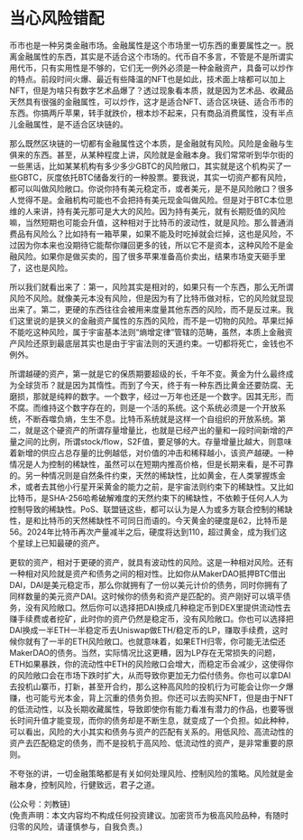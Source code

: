 # 当心风险错配

币市也是一种另类金融市场。金融属性是这个市场里一切东西的重要属性之一。脱离金融属性的东西，其实是不适合这个市场的。代币自不多言，不管是不是所谓实用代币，只有实用性是不够的，它们无一例外必须是一种金融资产，具备可以炒作的特点。前段时间火爆、最近有些降温的NFT也是如此，技术面上啥都可以加上NFT，但是为啥只有数字艺术品爆了？透过现象看本质，就是因为艺术品、收藏品天然具有很强的金融属性，可以炒作，这才是适合NFT、适合区块链、适合币市的东西。你搞两斤苹果，转手就跌价，根本炒不起来，只有商品消费属性，没有半点儿金融属性，是不适合区块链的。

那么既然区块链的一切都有金融属性这个本质，是金融就有风险。风险是金融与生俱来的东西。甚至，从某种程度上讲，风险就是金融本身。我们常常听到华尔街的一些黑话，比如某某机构有多少多少GBTC的风险敞口，其实就是这个机构买了一些GBTC，灰度依托BTC储备发行的一种股票。要我说，其实一切资产都有风险，都可以叫做风险敞口。你说你持有美元稳定币，或者美元，是不是风险敞口？很多人觉得不是。金融机构可能也不会把持有美元现金叫做风险。但是对于BTC本位思维的人来讲，持有美元那可是大大的风险。因为持有美元，就有长期贬值的风险嘛，当然短期也可能会升值，这种相对于比特币的波动性，就是风险。那么普通消费品有风险么？比如持有一箱苹果，如果不能及时吃掉就会烂掉，这也是风险，不过因为你本来也没期待它能帮你赚回更多的钱，所以它不是资本，这种风险不是金融风险。如果你是做买卖的，囤了很多苹果准备高价卖出，结果市场变天砸手里了，这也是风险。

所以我们就看出来了：第一，风险其实是相对的，如果只有一个东西，那么无所谓风险不风险。就像美元本没有风险，但是因为有了比特币做对标，它的风险就显现出来了。第二，更硬的东西往往会被用来度量其他东西的风险，而不是反过来。我们这里说的是狭义的金融资产属性的东西的风险，而不是一切物的风险。苹果烂掉不能吃这种风险，属于宇宙基本法则“熵增定律”管辖的范畴，虽然，本质上金融资产风险还原到最底层其实也是由于宇宙法则的天道约束。一切都将死亡，金钱也不例外。

所谓越硬的资产，第一就是它的保质期要超级的长，千年不变。黄金为什么最终成为全球货币？就是因为其惰性。而到了今天，终于有一种东西比黄金还要防腐、无磨损，那就是纯粹的数字。一个数字，经过一万年也还是一个数字。因其无形，而不腐。而维持这个数字存在的，则是一个活的系统。这个系统必须是一个开放系统，不断吞噬负熵，生生不息。比特币系统就是这样一个自组织的开放系统。第二，就是这个硬资产的所谓存量增量比，也就是已经产出的量和一段时间新增的产量之间的比例，所谓stock/flow，S2F值，要足够的大。存量增量比越大，则意味着新增的供应占总存量的比例越低，对价值的冲击和稀释越小，该资产越硬。一种情况是人为控制的稀缺性，虽然可以在短期内推高价格，但是长期来看，是不可靠的。另一种情况则是自然条件约束，天然的稀缺性，比如黄金，在人类掌握炼金术，或者去其他小行星开采黄金的能力之前，是宇宙法则约束下的稀缺性。又比如比特币，是SHA-256哈希破解难度的天然约束下的稀缺性，不依赖于任何人人为控制导致的稀缺性。PoS、联盟链这些，都可以认为是人为或多方联合控制的稀缺性，是和比特币的天然稀缺性不可同日而语的。今天黄金的硬度是62，比特币是56。2024年比特币再次产量减半之后，硬度将达到110，超过黄金，成为我们这个星球上已知最硬的资产。

更软的资产，相对于更硬的资产，就具有波动性的风险。这是一种相对风险。还有一种相对风险就是资产和债务之间的相对性。比如你从MakerDAO抵押BTC借出DAI，DAI是美元稳定币，那么你就拥有了一份以美元计价的债务，同时你拥有了同样数量的美元资产DAI。这时候你的债务和资产是匹配的。资产刚好可以填平债务，没有风险敞口。然后你可以选择把DAI换成几种稳定币到DEX里提供流动性去赚手续费或者挖矿，此时你的资产仍然是稳定币，没有风险敞口。你也可以选择把DAI换成一半ETH一半稳定币去Uniswap做ETH/稳定币的LP，赚取手续费，这时候你就有了一半的ETH风险敞口。也就意味着，如果ETH归零，你可能无法偿还MakerDAO的债务。当然，实际情况比这更糟，因为LP存在无常损失的问题，ETH如果暴跌，你的流动性中ETH的风险敞口会增大，而稳定币会减少，这使得你的风险敞口会在市场下跌时扩大，从而导致你更加无力偿付债务。你也可以拿DAI去投机山寨币，打新，甚至开合约，那么这种高风险的投机行为可能会让你一夕爆赚，也可能亏光本金，背上沉重的债务负担。你还可以去购买NFT，但是由于NFT的低流动性，以及长期收藏属性，导致即使你有能力看准有潜力的作品，也要等很长时间升值才能变现，而你的债务却是不断生息，就变成了一个负担。如此种种，可以看出，风险的大小其实和债务与资产的匹配有关系的。用低风险、高流动性的资产去匹配稳定的债务，而不是投机于高风险、低流动性的资产，是非常重要的原则。

不夸张的讲，一切金融策略都是有关如何处理风险、控制风险的策略。风险就是金融本身，控制风险，行健致远，君子之道。

(公众号：刘教链) \
(免责声明：本文内容均不构成任何投资建议。加密货币为极高风险品种，有随时归零的风险，请谨慎参与，自我负责。)
